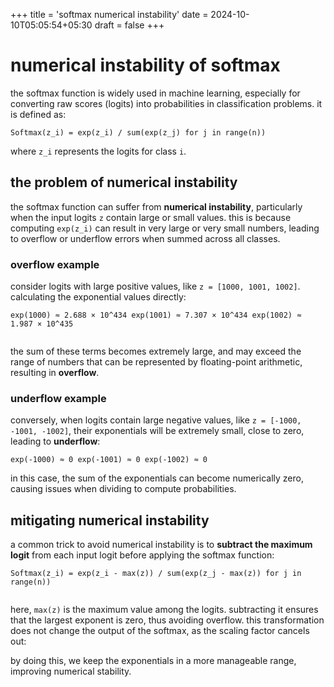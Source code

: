 +++
title = 'softmax numerical instability'
date = 2024-10-10T05:05:54+05:30
draft = false
+++

# numerical instability of softmax

the softmax function is widely used in machine learning, especially for converting raw scores (logits) into probabilities in classification problems. it is defined as:


```
Softmax(z_i) = exp(z_i) / sum(exp(z_j) for j in range(n))

```

where `z_i` represents the logits for class `i`.

## the problem of numerical instability

the softmax function can suffer from **numerical instability**, particularly when the input logits `z` contain large or small values. this is because computing `exp(z_i)` can result in very large or very small numbers, leading to overflow or underflow errors when summed across all classes.

### overflow example

consider logits with large positive values, like `z = [1000, 1001, 1002]`. calculating the exponential values directly:


```
exp(1000) ≈ 2.688 × 10^434 exp(1001) ≈ 7.307 × 10^434 exp(1002) ≈ 1.987 × 10^435


```

the sum of these terms becomes extremely large, and may exceed the range of numbers that can be represented by floating-point arithmetic, resulting in **overflow**.

### underflow example

conversely, when logits contain large negative values, like `z = [-1000, -1001, -1002]`, their exponentials will be extremely small, close to zero, leading to **underflow**:


```
exp(-1000) ≈ 0 exp(-1001) ≈ 0 exp(-1002) ≈ 0
```


in this case, the sum of the exponentials can become numerically zero, causing issues when dividing to compute probabilities.

## mitigating numerical instability

a common trick to avoid numerical instability is to **subtract the maximum logit** from each input logit before applying the softmax function:



```
Softmax(z_i) = exp(z_i - max(z)) / sum(exp(z_j - max(z)) for j in range(n))


```


here, `max(z)` is the maximum value among the logits. subtracting it ensures that the largest exponent is zero, thus avoiding overflow. this transformation does not change the output of the softmax, as the scaling factor cancels out:

by doing this, we keep the exponentials in a more manageable range, improving numerical stability.
